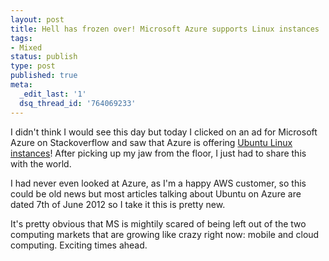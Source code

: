 ```yaml
---
layout: post
title: Hell has frozen over! Microsoft Azure supports Linux instances
tags:
- Mixed
status: publish
type: post
published: true
meta:
  _edit_last: '1'
  dsq_thread_id: '764069233'
---
```

I didn't think I would see this day but today I clicked on an ad for Microsoft Azure on Stackoverflow and saw that Azure is offering <a href="http://www.windowsazure.com/en-us/pricing/calculator/?scenario=virtual-machines">Ubuntu Linux instances</a>! After picking up my jaw from the floor, I just had to share this with the world.

I had never even looked at Azure, as I'm a happy AWS customer, so this could be old news but most articles talking about Ubuntu on Azure are dated 7th of June 2012 so I take it this is pretty new.

It's pretty obvious that MS is mightily scared of being left out of the two computing markets that are growing like crazy right now: mobile and cloud computing. Exciting times ahead.
